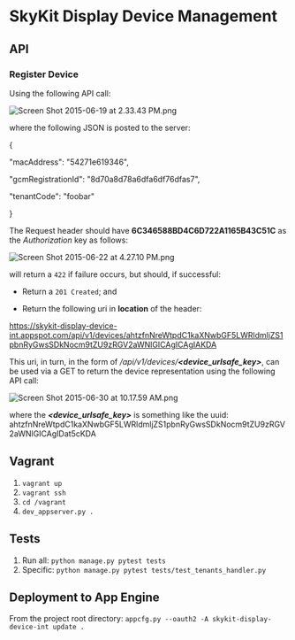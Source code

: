 # SkyKit Display Device Management #

## API ##

### Register Device ###

Using the following API call:

![Screen Shot 2015-06-19 at 2.33.43 PM.png](https://bitbucket.org/repo/L8AoyM/images/1866246453-Screen%20Shot%202015-06-19%20at%202.33.43%20PM.png)

where the following JSON is posted to the server:

{

  "macAddress": "54271e619346",
 
 "gcmRegistrationId": "8d70a8d78a6dfa6df76dfas7",

  "tenantCode": "foobar"

}

The Request header should have **6C346588BD4C6D722A1165B43C51C** as the *Authorization* key as follows:

![Screen Shot 2015-06-22 at 4.27.10 PM.png](https://bitbucket.org/repo/L8AoyM/images/2887177670-Screen%20Shot%202015-06-22%20at%204.27.10%20PM.png)


will return a `422` if failure occurs, but should, if successful:

* Return a `201 Created`; and

* Return the following uri in **location** of the header: 

https://skykit-display-device-int.appspot.com/api/v1/devices/ahtzfnNreWtpdC1kaXNwbGF5LWRldmljZS1pbnRyGwsSDkNocm9tZU9zRGV2aWNlGICAgICAgIAKDA

This uri, in turn, in the form of */api/v1/devices/**<device_urlsafe_key>***, can be used via a GET to return the device representation using the following API call:

![Screen Shot 2015-06-30 at 10.17.59 AM.png](https://bitbucket.org/repo/L8AoyM/images/4006508056-Screen%20Shot%202015-06-30%20at%2010.17.59%20AM.png)

where the ***<device_urlsafe_key>*** is something like the uuid: ahtzfnNreWtpdC1kaXNwbGF5LWRldmljZS1pbnRyGwsSDkNocm9tZU9zRGV2aWNlGICAgIDat5cKDA


## Vagrant ##
1. `vagrant up`
1. `vagrant ssh`
1. `cd /vagrant`
1. `dev_appserver.py .` 

## Tests ##
1. Run all:  `python manage.py pytest tests`
1. Specific: `python manage.py pytest tests/test_tenants_handler.py`


## Deployment to App Engine ##

From the project root directory: `appcfg.py --oauth2 -A skykit-display-device-int update .`